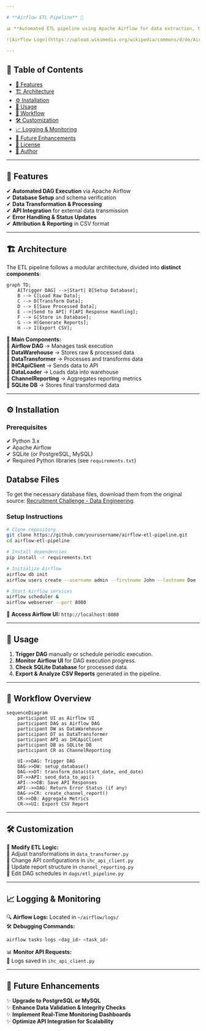 ```yaml
---

# **Airflow ETL Pipeline** 🚀

📊 **Automated ETL pipeline using Apache Airflow for data extraction, transformation, and reporting.**

![Airflow Logo](https://upload.wikimedia.org/wikipedia/commons/d/de/AirflowLogo.png)  

---
```


## 📌 **Table of Contents**

- [🔹 Features](#-features)
- [🏗️ Architecture](#️-architecture)
- [⚙️ Installation](#️-installation)
- [🚀 Usage](#-usage)
- [🔄 Workflow](#-workflow)
- [🛠️ Customization](#️-customization)
- [📈 Logging & Monitoring](#-logging--monitoring)
- [🚀 Future Enhancements](#-future-enhancements)
- [📜 License](#-license)
- [👤 Author](#-author)

---

## 🔹 **Features**

✔ **Automated DAG Execution** via Apache Airflow  
✔ **Database Setup** and schema verification  
✔ **Data Transformation & Processing**  
✔ **API Integration** for external data transmission  
✔ **Error Handling & Status Updates**  
✔ **Attribution & Reporting** in CSV format  

---

## 🏗️ **Architecture**

The ETL pipeline follows a modular architecture, divided into **distinct components**:

```mermaid
graph TD;
    A[Trigger DAG] -->|Start| B[Setup Database];
    B --> C[Load Raw Data];
    C --> D[Transform Data];
    D --> E[Save Processed Data];
    E -->|Send to API| F[API Response Handling];
    F --> G[Store in Database];
    G --> H[Generate Reports];
    H --> I[Export CSV];
```

📌 **Main Components:**  
🔹 **Airflow DAG** → Manages task execution  
🔹 **DataWarehouse** → Stores raw & processed data  
🔹 **DataTransformer** → Processes and transforms data  
🔹 **IHCApiClient** → Sends data to API  
🔹 **DataLoader** → Loads data into warehouse  
🔹 **ChannelReporting** → Aggregates reporting metrics  
🔹 **SQLite DB** → Stores final transformed data  

---

## ⚙️ **Installation**

### **Prerequisites**
✔ Python 3.x  
✔ Apache Airflow  
✔ SQLite (or PostgreSQL, MySQL)  
✔ Required Python libraries (see `requirements.txt`)  

## **Databse Files**
To get the necessary database files, download them from the original source:
[Recruitment Challenge - Data Engineering](https://github.com/haensel-ams/recruitment_challenge/tree/master/Data_Engineering_202309).


### **Setup Instructions**
```sh
# Clone repository
git clone https://github.com/yourusername/airflow-etl-pipeline.git
cd airflow-etl-pipeline

# Install dependencies
pip install -r requirements.txt

# Initialize Airflow
airflow db init
airflow users create --username admin --firstname John --lastname Doe --role Admin --email admin@example.com

# Start Airflow services
airflow scheduler &
airflow webserver --port 8080
```
📌 **Access Airflow UI:** `http://localhost:8080`

---

## 🚀 **Usage**

1. **Trigger DAG** manually or schedule periodic execution.  
2. **Monitor Airflow UI** for DAG execution progress.  
3. **Check SQLite Database** for processed data.  
4. **Export & Analyze CSV Reports** generated in the pipeline.  

---

## 🔄 **Workflow Overview**

```mermaid
sequenceDiagram
    participant UI as Airflow UI
    participant DAG as Airflow DAG
    participant DW as DataWarehouse
    participant DT as DataTransformer
    participant API as IHCApiClient
    participant DB as SQLite DB
    participant CR as ChannelReporting

    UI->>DAG: Trigger DAG
    DAG->>DW: setup_database()
    DAG->>DT: transform_data(start_date, end_date)
    DT->>API: send_data_to_api()
    API-->>DB: Save API Responses
    API-->>DAG: Return Error Status (if any)
    DAG->>CR: create_channel_report()
    CR->>DB: Aggregate Metrics
    CR->>UI: Export CSV Report
```

---

## 🛠️ **Customization**

📌 **Modify ETL Logic:**  
🔹 Adjust transformations in `data_transformer.py`  
🔹 Change API configurations in `ihc_api_client.py`  
🔹 Update report structure in `channel_reporting.py`  
🔹 Edit DAG schedules in `dags/etl_pipeline.py`  

---

## 📈 **Logging & Monitoring**

🔍 **Airflow Logs:** Located in `~/airflow/logs/`  
🛠️ **Debugging Commands:**
```sh
airflow tasks logs <dag_id> <task_id>
```
📊 **Monitor API Requests:**  
🔹 Logs saved in `ihc_api_client.py`  

---

## 🚀 **Future Enhancements**

✨ **Upgrade to PostgreSQL or MySQL**  
✨ **Enhance Data Validation & Integrity Checks**  
✨ **Implement Real-Time Monitoring Dashboards**  
✨ **Optimize API Integration for Scalability**  

